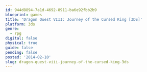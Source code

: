 ```yaml
---
id: 944d8894-7a1d-4692-8911-ba6e92fbb2b9
blueprint: games
title: 'Dragon Quest VIII: Journey of the Cursed King [3DS]'
platform: 3ds
genre:
  - rpg
digital: false
physical: true
guide: false
pending: false
posted: '2014-02-10'
slug: dragon-quest-viii-journey-of-the-cursed-king-3ds
---
```


